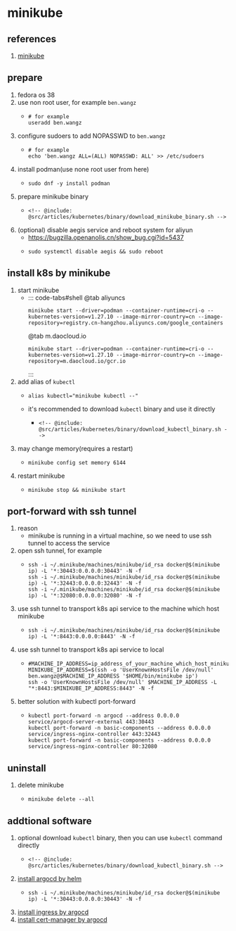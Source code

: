 # minikube

## references

1. [minikube](https://minikube.sigs.k8s.io/docs/start/)

## prepare

1. fedora os 38
2. use non root user, for example `ben.wangz`
    * ```shell
      # for example
      useradd ben.wangz
      ```
3. configure sudoers to add NOPASSWD to `ben.wangz`
    * ```shell
      # for example
      echo 'ben.wangz ALL=(ALL) NOPASSWD: ALL' >> /etc/sudoers
      ```
4. install podman(use none root user from here)
    * ```shell
      sudo dnf -y install podman
      ```
5. prepare minikube binary
    * ```shell
      <!-- @include: @src/articles/kubernetes/binary/download_minikube_binary.sh -->
      ```
6. (optional) disable aegis service and reboot system for aliyun
    * https://bugzilla.openanolis.cn/show_bug.cgi?id=5437
    * ```shell
      sudo systemctl disable aegis && sudo reboot
      ```

## install k8s by minikube

1. start minikube
    * ::: code-tabs#shell
      @tab aliyuncs
      ```shell
      minikube start --driver=podman --container-runtime=cri-o --kubernetes-version=v1.27.10 --image-mirror-country=cn --image-repository=registry.cn-hangzhou.aliyuncs.com/google_containers
      ```
      @tab m.daocloud.io
      ```shell
      minikube start --driver=podman --container-runtime=cri-o --kubernetes-version=v1.27.10 --image-mirror-country=cn --image-repository=m.daocloud.io/gcr.io
      ```
      :::
2. add alias of `kubectl`
    * ```shell
      alias kubectl="minikube kubectl --"
      ```
    * it's recommended to download `kubectl` binary and use it directly
        + ```shell
          <!-- @include: @src/articles/kubernetes/binary/download_kubectl_binary.sh -->
          ```
3. may change memory(requires a restart)
    * ```shell
      minikube config set memory 6144
      ```
4. restart minikube
    * ```shell
      minikube stop && minikube start
      ```

## port-forward with ssh tunnel

1. reason
    * minikube is running in a virtual machine, so we need to use ssh tunnel to access the service
2. open ssh tunnel, for example
    * ```shell
      ssh -i ~/.minikube/machines/minikube/id_rsa docker@$(minikube ip) -L '*:30443:0.0.0.0:30443' -N -f
      ssh -i ~/.minikube/machines/minikube/id_rsa docker@$(minikube ip) -L '*:32443:0.0.0.0:32443' -N -f
      ssh -i ~/.minikube/machines/minikube/id_rsa docker@$(minikube ip) -L '*:32080:0.0.0.0:32080' -N -f
      ```
3. use ssh tunnel to transport k8s api service to the machine which host minikube
    * ```shell
      ssh -i ~/.minikube/machines/minikube/id_rsa docker@$(minikube ip) -L '*:8443:0.0.0.0:8443' -N -f
      ```
4. use ssh tunnel to transport k8s api service to local
    * ```shell
      #MACHINE_IP_ADDRESS=ip_address_of_your_machine_which_host_minikube
      MINIKUBE_IP_ADDRESS=$(ssh -o 'UserKnownHostsFile /dev/null' ben.wangz@$MACHINE_IP_ADDRESS '$HOME/bin/minikube ip')
      ssh -o 'UserKnownHostsFile /dev/null' $MACHINE_IP_ADDRESS -L "*:8443:$MINIKUBE_IP_ADDRESS:8443" -N -f
      ```
5. better solution with kubectl port-forward
    * ```shell
      kubectl port-forward -n argocd --address 0.0.0.0 service/argocd-server-external 443:30443
      kubectl port-forward -n basic-components --address 0.0.0.0 service/ingress-nginx-controller 443:32443
      kubectl port-forward -n basic-components --address 0.0.0.0 service/ingress-nginx-controller 80:32080
      ```

## uninstall

1. delete minikube
    * ```shell
      minikube delete --all
      ```

## addtional software

1. optional download `kubectl` binary, then you can use `kubectl` command directly
    * ```shell
      <!-- @include: @src/articles/kubernetes/binary/download_kubectl_binary.sh -->
      ```
2. [install argocd by helm](../helm/argocd/README.md)
    * ```shell
      ssh -i ~/.minikube/machines/minikube/id_rsa docker@$(minikube ip) -L '*:30443:0.0.0.0:30443' -N -f
      ```
3. [install ingress by argocd](../argocd/ingress/README.md)
4. [install cert-manager by argocd](../argocd/cert-manager/README.md)
